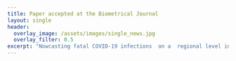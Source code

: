 ```yaml
---
title: Paper accepted at the Biometrical Journal
layout: single
header:
  overlay_image: /assets/images/single_news.jpg
  overlay_filter: 0.5
excerpt: "Nowcasting fatal COVID-19 infections  on a  regional level in Germany"
---
```

